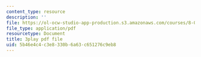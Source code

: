 ```yaml
---
content_type: resource
description: ''
file: https://ol-ocw-studio-app-production.s3.amazonaws.com/courses/8-01sc-classical-mechanics-fall-2016/5b46e4c4c3e8330b6a63c651276c9eb8_oQqskrRWGco.pdf
file_type: application/pdf
resourcetype: Document
title: 3play pdf file
uid: 5b46e4c4-c3e8-330b-6a63-c651276c9eb8
---
```

